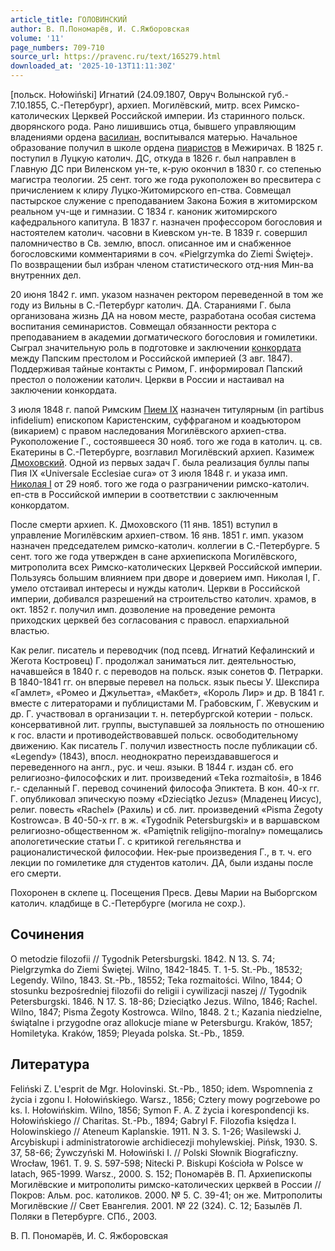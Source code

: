 ```yaml
---
article_title: ГОЛОВИНСКИЙ
author: В. П.Пономарёв, И. С.Яжборовская
volume: '11'
page_numbers: 709-710
source_url: https://pravenc.ru/text/165279.html
downloaded_at: '2025-10-13T11:11:30Z'
---
```


[польск. Hołowiński] Игнатий (24.09.1807, Овруч Волынской губ.- 7.10.1855, С.-Петербург), архиеп. Могилёвский, митр. всех Римско-католических Церквей Российской империи. Из старинного польск. дворянского рода. Рано лишившись отца, бывшего управляющим владениями ордена [василиан](https://pravenc.ru/text/василиан.html), воспитывался матерью. Начальное образование получил в школе ордена [пиаристов](https://pravenc.ru/text/пиаристов.html) в Межиричах. В 1825 г. поступил в Луцкую католич. ДС, откуда в 1826 г. был направлен в Главную ДС при Виленском ун-те, к-рую окончил в 1830 г. со степенью магистра теологии. 25 сент. того же года рукоположен во пресвитера с причислением к клиру Луцко-Житомирского еп-ства. Совмещал пастырское служение с преподаванием Закона Божия в житомирском реальном уч-ще и гимназии. С 1834 г. каноник житомирского кафедрального капитула. В 1837 г. назначен профессором богословия и настоятелем католич. часовни в Киевском ун-те. В 1839 г. совершил паломничество в Св. землю, впосл. описанное им и снабженное богословскими комментариями в соч. «Pielgrzymka do Ziemi Świętej». По возвращении был избран членом статистического отд-ния Мин-ва внутренних дел.

20 июня 1842 г. имп. указом назначен ректором переведенной в том же году из Вильны в С.-Петербург католич. ДА. Стараниями Г. была организована жизнь ДА на новом месте, разработана особая система воспитания семинаристов. Совмещал обязанности ректора с преподаванием в академии догматического богословия и гомилетики. Сыграл значительную роль в подготовке и заключении [конкордата](https://pravenc.ru/text/конкордата.html) между Папским престолом и Российской империей (3 авг. 1847). Поддерживая тайные контакты с Римом, Г. информировал Папский престол о положении католич. Церкви в России и настаивал на заключении конкордата.

3 июля 1848 г. папой Римским [Пием IX](<https://pravenc.ru/text/Пий IX.html>) назначен титулярным (in partibus infidelium) епископом Каристенским, суффраганом и коадъютором (викарием) с правом наследования Могилёвского архиеп-ства. Рукоположение Г., состоявшееся 30 нояб. того же года в католич. ц. св. Екатерины в С.-Петербурге, возглавил Могилёвский архиеп. Казимеж [Дмоховский](https://pravenc.ru/text/Дмоховский.html). Одной из первых задач Г. была реализация буллы папы Пия IX «Universale Ecclesiae cura» от 3 июля 1848 г. и указа имп. [Николая I](<https://pravenc.ru/text/Николай I.html>) от 29 нояб. того же года о разграничении римско-католич. еп-ств в Российской империи в соответствии с заключенным конкордатом.

После смерти архиеп. К. Дмоховского (11 янв. 1851) вступил в управление Могилёвским архиеп-ством. 16 янв. 1851 г. имп. указом назначен председателем римско-католич. коллегии в С.-Петербурге. 5 сент. того же года утвержден в сане архиепископа Могилёвского, митрополита всех Римско-католических Церквей Российской империи. Пользуясь большим влиянием при дворе и доверием имп. Николая I, Г. умело отстаивал интересы и нужды католич. Церкви в Российской империи, добивался разрешений на строительство католич. храмов, в окт. 1852 г. получил имп. дозволение на проведение ремонта приходских церквей без согласования с правосл. епархиальной властью.

Как религ. писатель и переводчик (под псевд. Игнатий Кефалинский и Жегота Костровец) Г. продолжал заниматься лит. деятельностью, начавшейся в 1840 г. с переводов на польск. язык сонетов Ф. Петрарки. В 1840-1841 гг. он впервые перевел на польск. язык пьесы У. Шекспира «Гамлет», «Ромео и Джульетта», «Макбет», «Король Лир» и др. В 1841 г. вместе с литераторами и публицистами М. Грабовским, Г. Жевуским и др. Г. участвовал в организации т. н. петербургской котерии - польск. консервативной лит. группы, выступавшей за лояльность по отношению к гос. власти и противодействовавшей польск. освободительному движению. Как писатель Г. получил известность после публикации сб. «Legendy» (1843), впосл. неоднократно переиздававшегося и переведенного на англ., рус. и чеш. языки. 
В 1844 г. издан сб. его религиозно-философских и лит. произведений «Teka rozmaitośi», в 1846 г.- сделанный Г. перевод сочинений философа Эпиктета. В кон. 40-х гг. Г. опубликовал эпическую поэму «Dzieciątko Jezus» (Младенец Иисус), религ. повесть «Rachel» (Рахиль) и сб. лит. произведений «Pisma Żegoty Kostrowca». В 40-50-х гг. в ж. «Tygodnik Petersburgski» и в варшавском религиозно-общественном ж. «Pamiętnik religijno-moralny» помещались апологетические статьи Г. с критикой гегельянства и рационалистической философии. Нек-рые произведения Г., в т. ч. его лекции по гомилетике для студентов католич. ДА, были изданы после его смерти.

Похоронен в склепе ц. Посещения Пресв. Девы Марии на Выборгском католич. кладбище в С.-Петербурге (могила не сохр.).

## Сочинения

O metodzie filozofii // Tygodnik Petersburgski. 1842. N 13. S. 74; Pielgrzymka do Ziemi Świętej. Wilno, 1842-1845. T. 1-5. St.-Pb., 18532; Legendy. Wilno, 1843. St.-Pb., 18552; Teka rozmaitości. Wilno, 1844; O stosunku bezpośredniej filozofii do religii i cywilizacji naszej // Tygodnik Petersburgski. 1846. N 17. S. 18-86; Dzieciątko Jezus. Wilno, 1846; Rachel. Wilno, 1847; Pisma Żegoty Kostrowca. Wilno, 1848. 2 t.; Kazania niedzielne, świątalne i przygodne oraz allokucje miane w Petersburgu. Kraków, 1857; Homiletyka. Kraków, 1859; Pleyada polska. St.-Pb., 1859.

## Литература

Feliński Z. L'esprit de Mgr. Holovinski. St.-Pb., 1850; idem. Wspomnenia z życia i zgonu I. Hołowińskiego. Warsz., 1856; Cztery mowy pogrzebowe po ks. I. Hołowińskim. Wilno, 1856; Symon F. A. Z życia i korespondencji ks. Hołowińskiego // Charitas. St.-Pb., 1894; Gabryl F. Filozofia księdza I. Holowinskiego // Ateneum Kaplanskie. 1911. N 3. S. 1-26; Wasilewski J. Arcybiskupi i administratorowie archidiecezji mohylewskiej. Pińsk, 1930. S. 37, 58-66; Żywczyński M. Hołowiński I. // Polski Słownik Biograficzny. Wrocław, 1961. T. 9. S. 597-598; Nitecki P. Biskupi Kościoła w Polsce w latach, 965-1999. Warsz., 2000. S. 152; Пономарёв В. П. Архиепископы Могилёвские и митрополиты римско-католических церквей в России // Покров: Альм. рос. католиков. 2000. № 5. С. 39-41; он же. Митрополиты Могилёвские // Свет Евангелия. 2001. № 22 (324). С. 12; Базылёв Л. Поляки в Петербурге. СПб., 2003.

В. П.  Пономарёв,   И. С.  Яжборовская
